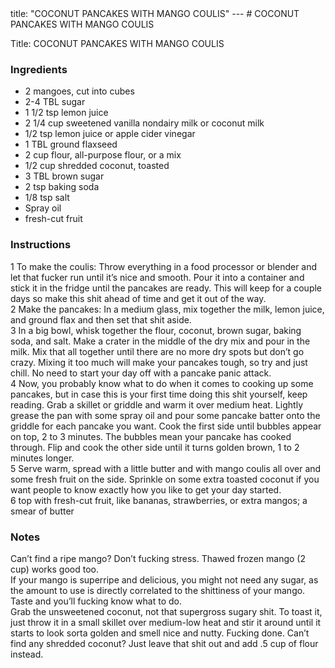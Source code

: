 <!DOCTYPE HTML PUBLIC "-//W3C//DTD HTML 4.0 Transitional//EN">
<html>
  <head>
  title: "COCONUT PANCAKES WITH MANGO COULIS"
---
# COCONUT PANCAKES WITH MANGO COULIS<link rel='stylesheet' href='style.css' type='text/css'><meta http-equiv="Content-Style-Stype" content="text/css">
     <meta http-equiv="Content-Type" content="text/html;charset=utf-8">
     </head><body><div class="recipe" itemscope itemtype="http://schema.org/Recipe"><div class='header'><p class="title"><span class="label">Title:</span> <span itemprop="name">COCONUT PANCAKES WITH MANGO COULIS</span></p>
</div><div class="ing"><h3>Ingredients</h3><ul class="ing"><li class="ing" itemprop="ingredients">2 mangoes, cut into cubes </li>
<li class="ing" itemprop="ingredients">2-4 TBL sugar </li>
<li class="ing" itemprop="ingredients">1 1/2 tsp lemon juice </li>
<li class="ing" itemprop="ingredients">2 1/4 cup sweetened vanilla nondairy milk or coconut milk </li>
<li class="ing" itemprop="ingredients">1/2 tsp lemon juice or apple cider vinegar </li>
<li class="ing" itemprop="ingredients">1 TBL ground flaxseed </li>
<li class="ing" itemprop="ingredients">2 cup flour, all-purpose flour, or a mix </li>
<li class="ing" itemprop="ingredients">1/2 cup shredded coconut, toasted </li>
<li class="ing" itemprop="ingredients">3 TBL brown sugar </li>
<li class="ing" itemprop="ingredients">2 tsp baking soda </li>
<li class="ing" itemprop="ingredients">1/8 tsp salt </li>
<li class="ing" itemprop="ingredients">Spray oil </li>
<li class="ing" itemprop="ingredients">fresh-cut fruit </li>
</ul>
</div>
<div class="instructions"><h3 class="Instructions">Instructions</h3><div itemprop="recipeInstructions"><p>1 To make the coulis: Throw everything in a food processor or blender and let that fucker run until it’s nice and smooth. Pour it into a container and stick it in the fridge until the pancakes are ready. This will keep for a couple days so make this shit ahead of time and get it out of the way.<br>2 Make the pancakes: In a medium glass, mix together the milk, lemon juice, and ground flax and then set that shit aside.<br>3 In a big bowl, whisk together the flour, coconut, brown sugar, baking soda, and salt. Make a crater in the middle of the dry mix and pour in the milk. Mix that all together until there are no more dry spots but don’t go crazy. Mixing it too much will make your pancakes tough, so try and just chill. No need to start your day off with a pancake panic attack.<br>4 Now, you probably know what to do when it comes to cooking up some pancakes, but in case this is your first time doing this shit yourself, keep reading. Grab a skillet or griddle and warm it over medium heat. Lightly grease the pan with some spray oil and pour some pancake batter onto the griddle for each pancake you want. Cook the first side until bubbles appear on top, 2 to 3 minutes. The bubbles mean your pancake has cooked through. Flip and cook the other side until it turns golden brown, 1 to 2 minutes longer.<br>5 Serve warm, spread with a little butter and with mango coulis all over and some fresh fruit on the side. Sprinkle on some extra toasted coconut if you want people to know exactly how you like to get your day started.<br>6 top with fresh-cut fruit, like bananas, strawberries, or extra mangos; a smear of butter</p></div></div><div class="modifications"><h3 class="Notes">Notes</h3><p>Can’t find a ripe mango? Don’t fucking stress. Thawed frozen mango (2 cup) works good too.<br> If your mango is superripe and delicious, you might not need any sugar, as the amount to use is directly correlated to the shittiness of your mango. Taste and you’ll fucking know what to do.<br> Grab the unsweetened coconut, not that supergross sugary shit. To toast it, just throw it in a small skillet over medium-low heat and stir it around until it starts to look sorta golden and smell nice and nutty. Fucking done. Can’t find any shredded coconut? Just leave that shit out and add .5 cup of flour instead.</p></div></div>

</body>
</html>